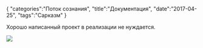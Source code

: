 {
"categories":"Поток сознания",
"title":"Документация",
"date":"2017-04-25",
"tags":"Сарказм"
}

Хорошо написанный проект в реализации не нуждается.

![](../images/sarcasm.jpg)
